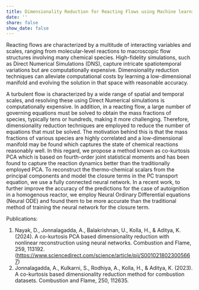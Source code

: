 ```yaml
---
title: Dimensionality Reduction for Reacting Flows using Machine learning
date: ''
share: false
show_date: false
---
```


Reacting flows are characterized by a multitude of interacting variables and scales, ranging from molecular-level reactions to macroscopic flow structures involving many chemical species. High-fidelity simulations, such as Direct Numerical Simulations (DNS), capture intricate spatiotemporal variations but are computationally expensive. Dimensionality reduction techniques can alleviate computational costs by learning a low-dimensional manifold and evolving the solution in that space with reasonable accuracy.

<!--more-->

A turbulent flow is characterized by a wide range of spatial and temporal scales, and resolving these using Direct Numerical simulations is computationally expensive. In addition, in a reacting flow, a large number of governing equations must be solved to obtain the mass fractions of species, typically tens or hundreds, making it more challenging. Therefore, dimensionality reduction techniques are employed to reduce the number of equations that must be solved. The motivation behind this is that the mass fractions of various species are highly correlated and a low-dimensional manifold may be found which captures the state of chemical reactions reasonably well. In this regard, we propose a method known as co-kurtosis PCA which is based on fourth-order joint statistical moments and has been found to capture the reaction dynamics better than the traditionally employed PCA. To reconstruct the thermo-chemical scalars from the principal components and model the closure terms in the PC transport equation, we use a fully connected neural network. In a recent work, to further improve the accuracy of the predictions for the case of autoignition in a homogenous reactor, we employ Neural Ordinary Differential equations (Neural ODE) and found them to be more accurate than the traditional method of training the neural network for the closure term.

Publications:
1) Nayak, D., Jonnalagadda, A., Balakrishnan, U., Kolla, H., & Aditya, K. (2024). A co-kurtosis PCA based dimensionality reduction with nonlinear reconstruction using neural networks. Combustion and Flame, 259, 113192. (https://www.sciencedirect.com/science/article/pii/S0010218023005667)
2) Jonnalagadda, A., Kulkarni, S., Rodhiya, A., Kolla, H., & Aditya, K. (2023). A co-kurtosis based dimensionality reduction method for combustion datasets. Combustion and Flame, 250, 112635.
